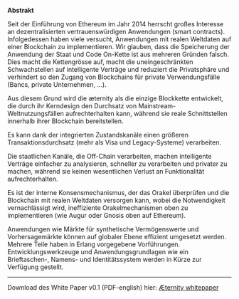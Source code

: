 **Abstrakt**

Seit der Einführung von Ethereum im Jahr 2014 herrscht großes Interesse an dezentralisierten vertrauenswürdigen Anwendungen (smart contracts). Infolgedessen haben viele versucht, Anwendungen mit realen Weltdaten auf einer Blockchain zu implementieren. Wir glauben, dass die Speicherung der Anwendung der Staat und Code On-Kette ist aus mehreren Gründen falsch. Dies macht die Kettengrösse auf, macht die uneingeschränkten Schwachstellen auf intelligente Verträge und reduziert die Privatsphäre und verhindert so den Zugang von Blockchains für private Verwendungsfälle (Bancs, private Unternehmen, ...).

Aus diesem Grund wird die æternity als die einzige Blockkette entwickelt, die durch ihr Kerndesign den Durchsatz von Mainstream-Weltnutzungsfällen aufrechterhalten kann, während sie reale Schnittstellen innerhalb ihrer Blockchain bereitstellen.

Es kann dank der integrierten Zustandskanäle einen größeren Transaktionsdurchsatz (mehr als Visa und Legacy-Systeme) verarbeiten.

Die staatlichen Kanäle, die Off-Chain verarbeiten, machen intelligente Verträge einfacher zu analysieren, schneller zu verarbeiten und privater zu machen, während sie keinen wesentlichen Verlust an Funktionalität aufrechterhalten.

Es ist der interne Konsensmechanismus, der das Orakel überprüfen und die Blockchain mit realen Weltdaten versorgen kann, wobei die Notwendigkeit vernachlässigt wird, ineffiziente Orakelmechanismen oben zu implementieren (wie Augur oder Gnosis oben auf Ethereum).

Anwendungen wie Märkte für synthetische Vermögenswerte und Vorhersagemärkte können auf globaler Ebene effizient umgesetzt werden. Mehrere Teile haben in Erlang vorgegebene Vorführungen. Entwicklungswerkzeuge und Anwendungsgrundlagen wie ein Brieftaschen-, Namens- und Identitätssystem werden in Kürze zur Verfügung gestellt.

***
Download des White Paper v0.1 (PDF-english) hier:
[Æternity whitepaper](https://blockchain.aeternity.com/%C3%A6ternity-blockchain-whitepaper.pdf)